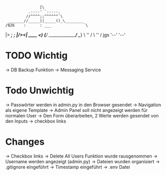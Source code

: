                    [\
              .----' `-----.
             //^^^^;;^^^^^^`\
     _______//_____||_____()_\________
    /826    :      : ___              `\
   |>   ____;      ;  |/\><|   ____   _<)
  {____/    \_________________/    \____}
       \ '' /                 \ '' /
 jgs    '--'                   '--'



# TODO Wichtig
-> DB Backup Funktion
-> Messaging Service

# Todo Unwichtig
-> Passwörter werden in admin.py in den Browser gesendet
-> Navigation als eigene Template
-> Admin Panel soll nicht angezeigt werden für normalen User
-> Den Form überarbeiten, 2 Werte werden gesendet von den Inputs
-> checkbox links

# Changes
-> Checkbox links
-> Delete All Users Funktion wurde rausgenommen
-> Username werden angezeigt (admin.py)
-> Dateien wurden organisiert
-> .gitignore eingeführt
-> Timestamp eingeführt
-> .env Datei
